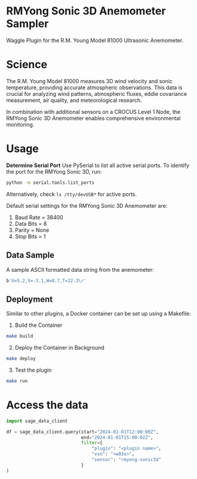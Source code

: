 # RMYong Sonic 3D Anemometer Sampler
Waggle Plugin for the R.M. Young Model 81000 Ultrasonic Anemometer.

# Science
The R.M. Young Model 81000 measures 3D wind velocity and sonic temperature, providing accurate atmospheric observations. This data is crucial for analyzing wind patterns, atmospheric fluxes, eddie covariance measurement, air quality, and meteorological research.

In combination with additional sensors on a CROCUS Level 1 Node, the RMYong Sonic 3D Anemometer enables comprehensive environmental monitoring.

# Usage
**Determine Serial Port**
Use PySerial to list all active serial ports. To identify the port for the RMYong Sonic 3D, run:

```bash
python -m serial.tools.list_ports
```
Alternatively, check `ls /tty/devUSB*` for active ports.

Default serial settings for the RMYong Sonic 3D Anemometer are:
1. Baud Rate = 38400
2. Data Bits = 8
3. Parity = None
4. Stop Bits = 1

## Data Sample
A sample ASCII formatted data string from the anemometer:

```bash
b'U=5.2,V=-3.1,W=0.7,T=22.3\r'
```

## Deployment

Similar to other plugins, a Docker container can be set up using a Makefile:

1. Build the Container
```bash
make build
```

2. Deploy the Container in Background
```bash
make deploy
```

3. Test the plugin
```bash
make run
```

# Access the data
```py
import sage_data_client

df = sage_data_client.query(start="2024-01-01T12:00:00Z",
                            end="2024-01-01T15:00:02Z",
                            filter={
                                "plugin": "<plugin name>",
                                "vsn": "<w03x>",
                                "sensor": "rmyong-sonic3d"
                            }
)
```

<!--- For detailed examples, check [CROCUS Instrument Cookbooks](https://crocus-urban.github.io/instrument-cookbooks/notebooks/crocus_level1_node/sonic3d.html). --->
